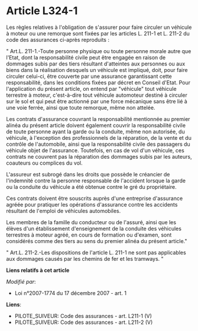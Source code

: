 # Article L324-1

Les règles relatives à l'obligation de s'assurer pour faire circuler un véhicule à moteur ou une remorque sont fixées par les
articles L. 211-1 et L. 211-2 du code des assurances ci-après reproduits : 

" Art.L. 211-1.-Toute personne physique ou toute personne morale autre que l'Etat, dont la responsabilité civile peut être
engagée en raison de dommages subis par des tiers résultant d'atteintes aux personnes ou aux biens dans la réalisation
desquels un véhicule est impliqué, doit, pour faire circuler celui-ci, être couverte par une assurance garantissant cette
responsabilité, dans les conditions fixées par décret en Conseil d'Etat. Pour l'application du présent article, on entend par
"véhicule" tout véhicule terrestre à moteur, c'est-à-dire tout véhicule automoteur destiné à circuler sur le sol et qui peut
être actionné par une force mécanique sans être lié à une voie ferrée, ainsi que toute remorque, même non attelée.

Les contrats d'assurance couvrant la responsabilité mentionnée au premier alinéa du présent article doivent également couvrir
la responsabilité civile de toute personne ayant la garde ou la conduite, même non autorisée, du véhicule, à l'exception des
professionnels de la réparation, de la vente et du contrôle de l'automobile, ainsi que la responsabilité civile des passagers
du véhicule objet de l'assurance. Toutefois, en cas de vol d'un véhicule, ces contrats ne couvrent pas la réparation des
dommages subis par les auteurs, coauteurs ou complices du vol.

L'assureur est subrogé dans les droits que possède le créancier de l'indemnité contre la personne responsable de l'accident
lorsque la garde ou la conduite du véhicule a été obtenue contre le gré du propriétaire.

Ces contrats doivent être souscrits auprès d'une entreprise d'assurance agréée pour pratiquer les opérations d'assurance
contre les accidents résultant de l'emploi de véhicules automobiles.

Les membres de la famille du conducteur ou de l'assuré, ainsi que les élèves d'un établissement d'enseignement de la conduite
des véhicules terrestres à moteur agréé, en cours de formation ou d'examen, sont considérés comme des tiers au sens du
premier alinéa du présent article." 

" Art.L. 211-2.-Les dispositions de l'article L. 211-1 ne sont pas applicables aux dommages causés par les chemins de fer et
les tramways. "

**Liens relatifs à cet article**

_Modifié par_:

  - Loi n°2007-1774 du 17 décembre 2007 - art. 1

**Liens**:

  - PILOTE_SUIVEUR: Code des assurances - art. L211-1 (V)
  - PILOTE_SUIVEUR: Code des assurances - art. L211-2 (V)
